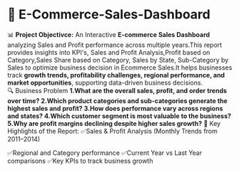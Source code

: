 # 📌 E-Commerce-Sales-Dashboard
📊 **Project Objectivce:** An Interactive **E-commerce Sales Dashboard** analyzing Sales and Profit performance across multiple years.This report provides insights into KPI's, Sales and Profit Analysis,Profit based on Category,Sales Share based on Category, Sales by State, Sub-Category by Sales to optimize business decision in Ecommerce Sales.It helps businesses track **growth trends, profitability challenges, regional performance, and market opportunities**, supporting data-driven business decisions.  
🔍 Business Problem
**1.What are the overall sales, profit, and order trends over time?
2.Which product categories and sub-categories generate the highest sales and profit?
3.How does performance vary across regions and states?
4.Which customer segment is most valuable to the business?
5.Why are profit margins declining despite higher sales growth?**
🔎 Key Highlights of the Report:
✅Sales & Profit Analysis (Monthly Trends from 2011–2014)

✅Regional and Category performance
✅Current Year vs Last Year comparisons
✅Key KPIs to track business growth
